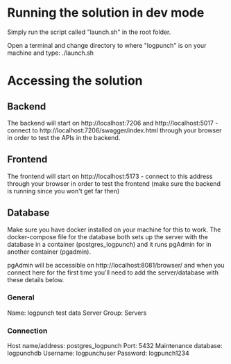 # Running the solution in dev mode

Simply run the script called "launch.sh" in the root folder.

Open a terminal and change directory to where "logpunch" is on your machine and type: ./launch.sh

# Accessing the solution

## Backend

The backend will start on http://localhost:7206 and http://localhost:5017 - connect to http://localhost:7206/swagger/index.html through your browser in order to test the APIs in the backend.

## Frontend

The frontend will start on http://localhost:5173 - connect to this address through your browser in order to test the frontend (make sure the backend is running since you won't get far then)

## Database

Make sure you have docker installed on your machine for this to work.
The docker-compose file for the database both sets up the server with the database in a container (postgres_logpunch) and it runs pgAdmin for in another container (pgadmin).

pgAdmin will be accessible on http://localhost:8081/browser/ and when you connect here for the first time you'll need to add the server/database with these details below.

### General

Name: logpunch test data
Server Group: Servers

### Connection

Host name/address: postgres_logpunch
Port: 5432
Maintenance database: logpunchdb
Username: logpunchuser
Password: logpunch1234
